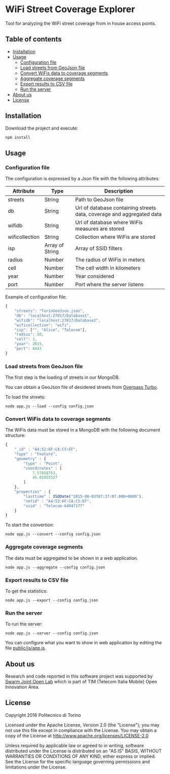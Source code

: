 # WiFi Street Coverage Explorer

Tool for analyzing the WiFi street coverage from in house access points.

## Table of contents

  * [Installation](#installation)
  * [Usage](#usage)
    * [Configuration file](#configuration-file)
    * [Load streets from GeoJson file](#load-streets-from-geojson-file)
    * [Convert WiFis data to coverage segments](#convert-wifis-data-to-coverage-segments)
    * [Aggregate coverage segments](#aggregate-coverage-segments)
    * [Export results to CSV file](#export-results-to-csv-file)
    * [Run the server](#run-the-server)
  * [About us](#about-us)
  * [License](#license)

## Installation

Download the project and execute:

```bash
npm install
```

## Usage

### Configuration file

The configuration is expressed by a Json file with the following attributes:

| Attribute | Type | Description |
| --------- | ---- | ----------- |
| streets | String | Path to GeoJson file |
| db | String | Url of database containing streets data, coverage and aggregated data |
| wifidb | String | Url of database where WiFis measures are stored |
| wificollection | String | Collection where WiFis are stored |
| isp | Array of String | Array of SSID filters |
| radius | Number | The radius of WiFis in meters |
| cell | Number | The cell width in kilometers |
| year | Number | Year considered |
| port | Number | Port where the server listens |

Example of configuration file:

```javascript
{
	"streets": "TurinGeoJson.json",
	"db": "localhost:27017/Database1",
	"wifidb": "localhost:27017/Database2",
	"wificollection": "wifi",
	"isp": ["", "Alice", "Telecom"],
	"radius": 50,
	"cell": 1,
	"year": 2015,
	"port": 8443
}
```

### Load streets from GeoJson file

The first step is the loading of streets in our MongoDB.

You can obtain a GeoJson file of desidered streets from [Overpass Turbo](https://overpass-turbo.eu). 

To load the streets:

```
node app.js --load --config config.json
```

### Convert WiFis data to coverage segments

The WiFis data must be stored in a MongoDB with the following document structure:

```javascript
{ 
    "_id" : "A4:52:6F:CA:C5:EF", 
    "type" : "Feature", 
    "geometry" : {
        "type" : "Point", 
        "coordinates" : [
            7.57858753, 
            45.01055527
        ]
    }, 
    "properties" : {
        "lasttime" : ISODate("2015-08-03T07:37:07.000+0000"), 
        "netid" : "A4:52:6F:CA:C5:EF", 
        "ssid" : "Telecom-64947177"
    }
}
```

To start the convertion:

```
node app.js --convert --config config.json
```

### Aggregate coverage segments

The data must be aggregated to be shown in a web application.

```
node app.js --aggregate --config config.json
```

### Export results to CSV file

To get the statistics:

```
node app.js --export --config config.json
```

### Run the server

To run the server:

```
node app.js --server --config config.json
```

You can configure what you want to show in web application by editing the file [public/js/app.js](public/js/app.js).

## About us

Research and code reported in this software project was supported by [Swarm Joint Open Lab](http://jol.telecomitalia.com/jolswarm/) which is part of TIM (Telecom Italia Mobile) Open Innovation Area.

## License

Copyright 2016 Politecnico di Torino

Licensed under the Apache License, Version 2.0 (the "License");
you may not use this file except in compliance with the License.
You may obtain a copy of the License at http://www.apache.org/licenses/LICENSE-2.0

Unless required by applicable law or agreed to in writing, software
distributed under the License is distributed on an "AS IS" BASIS,
WITHOUT WARRANTIES OR CONDITIONS OF ANY KIND, either express or implied.
See the License for the specific language governing permissions and
limitations under the License.